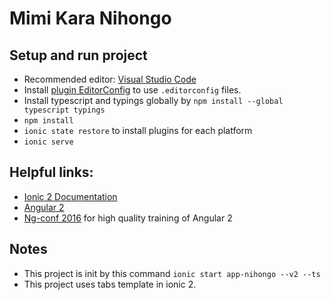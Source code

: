 # Mimi Kara Nihongo

## Setup and run project
- Recommended editor: [Visual Studio Code](https://code.visualstudio.com/f?utm_expid=101350005-17.ZUysucFlStyPwU4hcu0waA.5&utm_referrer=https%3A%2F%2Fwww.google.com.sg%2F)
- Install [plugin EditorConfig](http://editorconfig.org/) to use ```.editorconfig``` files.
- Install typescript and typings globally by ```npm install --global typescript typings```
- ```npm install```
- ```ionic state restore``` to install plugins for each platform
- ```ionic serve```

## Helpful links:
- [Ionic 2 Documentation](http://ionicframework.com/docs/v2/)
- [Angular 2](https://angular.io/)
- [Ng-conf 2016](https://www.youtube.com/watch?v=J5Bvy4KhIs0&list=PLOETEcp3DkCq788xapkP_OU-78jhTf68j)
for high quality training of Angular 2

## Notes
- This project is init by this command ```ionic start app-nihongo --v2 --ts```
- This project uses tabs template in ionic 2. 
